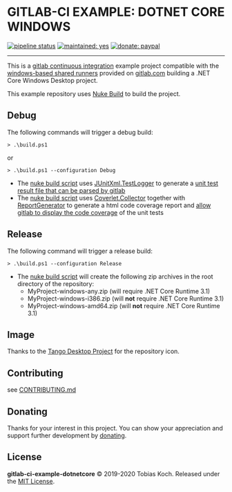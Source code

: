 # GITLAB-CI EXAMPLE: DOTNET CORE WINDOWS

[![pipeline status](https://gitlab.com/tobiaskoch/gitlab-ci-example-dotnetcore-windows/badges/master/pipeline.svg)](https://gitlab.com/tobiaskoch/gitlab-ci-example-dotnetcore/commits/master)
[![maintained: yes](https://tobiaskoch.gitlab.io/badges/maintained-yes.svg)](https://gitlab.com/tobiaskoch/gitlab-ci-example-dotnetcore-windows/commits/master)
[![donate: paypal](https://tobiaskoch.gitlab.io/badges/donate-paypal.svg)](https://www.tk-software.de/donate)

---
This is a [gitlab continuous integration](https://about.gitlab.com/features/gitlab-ci-cd/) example project compatible with the [windows-based shared runners](https://about.gitlab.com/blog/2020/01/21/windows-shared-runner-beta/) provided on
[gitlab.com](https://gitlab.com) building a .NET Core Windows Desktop project.

This example repository uses [Nuke Build](https://nuke.build/) to build the project.

## Debug
The following commands will trigger a debug build:

    > .\build.ps1

or

    > .\build.ps1 --configuration Debug

- The [nuke build script](https://gitlab.com/tobiaskoch/gitlab-ci-example-dotnetcore-windows/-/blob/master/build/BuildTargets.cs) uses [JUnitXml.TestLogger](https://www.nuget.org/packages/JunitXml.TestLogger/) to generate a [unit test result file that can be parsed by gitlab](https://docs.gitlab.com/ee/ci/junit_test_reports.html)
- The [nuke build script](https://gitlab.com/tobiaskoch/gitlab-ci-example-dotnetcore-windows/-/blob/master/build/BuildTargets.cs) uses [Coverlet.Collector](https://www.nuget.org/packages/coverlet.collector/) together with [ReportGenerator](https://www.nuget.org/packages/ReportGenerator/) to generate a html code coverage report and [allow gitlab to display the code coverage](https://docs.gitlab.com/ee/user/project/pipelines/settings.html#test-coverage-parsing) of the unit tests

## Release
The following command will trigger a release build:

    > .\build.ps1 --configuration Release

- The [nuke build script](https://gitlab.com/tobiaskoch/gitlab-ci-example-dotnetcore-windows/-/blob/master/build/BuildTargets.cs) will create the following zip archives in the root directory of the repository:
  - MyProject-windows-any.zip (will require .NET Core Runtime 3.1)
  - MyProject-windows-i386.zip (will **not** require .NET Core Runtime 3.1)
  - MyProject-windows-amd64.zip (will **not** require .NET Core Runtime 3.1)

## Image
Thanks to the [Tango Desktop Project](http://tango.freedesktop.org) for the repository icon.

## Contributing
see [CONTRIBUTING.md](https://gitlab.com/tobiaskoch/gitlab-ci-example-dotnetcore-windows/blob/master/CONTRIBUTING.md)

## Donating
Thanks for your interest in this project. You can show your appreciation and support further development by [donating](https://www.tk-software.de/donate).

## License
**gitlab-ci-example-dotnetcore** © 2019-2020  Tobias Koch. Released under the [MIT License](https://gitlab.com/tobiaskoch/gitlab-ci-example-dotnetcore-windows/blob/master/LICENSE.md).